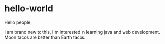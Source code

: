 # hello-world

Hello people,

I am brand new to this, I'm interested in learning java and web development.
Moon tacos are better than Earth tacos.
